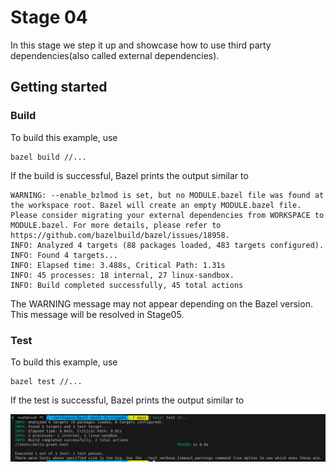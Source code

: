 # Stage 04

In this stage we step it up and showcase how to use third party dependencies(also called external dependencies).

## Getting started

### Build

To build this example, use

```
bazel build //...
```

If the build is successful, Bazel prints the output similar to

```
WARNING: --enable_bzlmod is set, but no MODULE.bazel file was found at the workspace root. Bazel will create an empty MODULE.bazel file. Please consider migrating your external dependencies from WORKSPACE to MODULE.bazel. For more details, please refer to https://github.com/bazelbuild/bazel/issues/18958.
INFO: Analyzed 4 targets (88 packages loaded, 483 targets configured).
INFO: Found 4 targets...
INFO: Elapsed time: 3.488s, Critical Path: 1.31s
INFO: 45 processes: 18 internal, 27 linux-sandbox.
INFO: Build completed successfully, 45 total actions
```

The WARNING message may not appear depending on the Bazel version. This message will be resolved in Stage05.

### Test

To build this example, use

```
bazel test //...
```

If the test is successful, Bazel prints the output similar to

![image](/stage04/img/bazel-hands-on-stage04.png)
